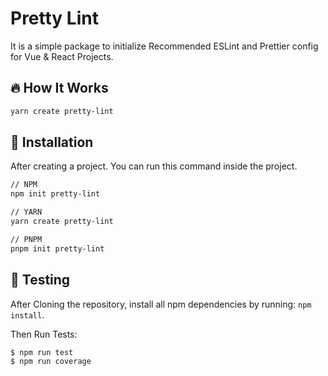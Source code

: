 # Pretty Lint

It is a simple package to initialize Recommended ESLint and Prettier config for Vue & React Projects.

## :fire: How It Works

<!-- ![How it works](./assets/preview.gif) -->
```bash
yarn create pretty-lint
```

## :gift: Installation

After creating a project. You can run this command inside the project.

```sh
// NPM
npm init pretty-lint

// YARN
yarn create pretty-lint

// PNPM
pnpm init pretty-lint
```

## :microscope: Testing

After Cloning the repository, install all npm dependencies by running: `npm install`.

Then Run Tests:

```bash
$ npm run test
$ npm run coverage
```
